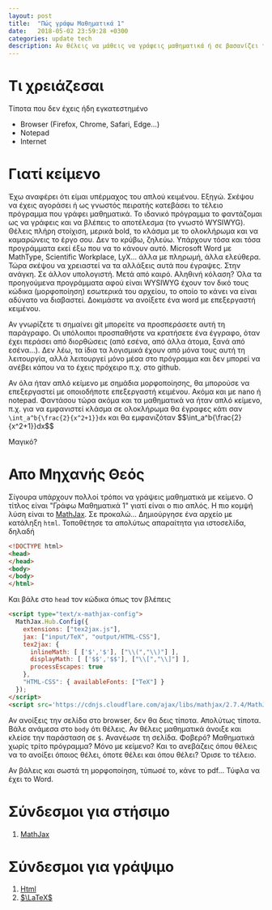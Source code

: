 ```yaml
---
layout: post
title:  "Πώς γράφω Μαθηματικά 1"
date:   2018-05-02 23:59:28 +0300
categories: update tech
description: Αν θέλεις να μάθεις να γράφεις μαθηματικά ή σε βασανίζει το πρόγραμμα που χρησιμοποιείς.
---
```


# Τι χρειάζεσαι
Τίποτα που δεν έχεις ήδη εγκατεστημένο
- Browser (Firefox, Chrome, Safari, Edge...)
- Notepad
- Internet

# Γιατί κείμενο
Έχω αναφέρει ότι είμαι υπέρμαχος του απλού κειμένου. Εξηγώ. Σκέψου να έχεις αγοράσει ή ως γνωστός πειρατής κατεβάσει το τέλειο πρόγραμμα που γράφει μαθηματικά. Το ιδανικό πρόγραμμα το φαντάζομαι ως να γράφεις και να βλέπεις το αποτέλεσμα (το γνωστό WYSIWYG). Θέλεις πλήρη στοίχιση, μερικά bold, το κλάσμα με το ολοκλήρωμα και να καμαρώνεις το έργο σου. Δεν το κρύβω, ζηλεύω. Υπάρχουν τόσα και τόσα προγράμματα εκεί έξω που να το κάνουν αυτό. Microsoft Word με MathType, Scientific Workplace, LyX... άλλα με πληρωμή, άλλα ελεύθερα. Τώρα σκέψου να χρειαστεί να τα αλλάξεις αυτά που έγραψες. Στην ανάγκη. Σε άλλον υπολογιστή. Μετά από καιρό. Αληθινή κόλαση? Όλα τα προηγούμενα προγράμματα αφού είναι WYSIWYG έχουν τον δικό τους κώδικα (μορφοποίηση) εσωτερικά του αρχείου, το οποίο το κάνει να είναι αδύνατο να διαβαστεί. Δοκιμάστε να ανοίξετε ένα word με επεξεργαστή κειμένου.

Αν γνωρίζετε τι σημαίνει git μπορείτε να προσπεράσετε αυτή τη παράγραφο. Οι υπόλοιποι προσπαθήστε να κρατήσετε ένα έγγραφο, όταν έχει περάσει από διορθώσεις (από εσένα, από άλλα άτομα, ξανά από εσένα...). Δεν λέω, τα ίδια τα λογισμικά έχουν από μόνα τους αυτή τη λειτουργία, αλλά λειτουργεί μόνο μέσα στο πρόγραμμα και δεν μπορεί να ανέβει κάπου να το έχεις πρόχειρο π.χ. στο github.

Αν όλα ήταν απλό κείμενο με σημάδια μορφοποίησης, θα μπορούσε να επεξεργαστεί με οποιοδήποτε επεξεργαστή κειμένου. Ακόμα και με nano ή notepad. Φαντάσου τώρα ακόμα και τα μαθηματικά να ήταν απλό κείμενο, π.χ. για να εμφανιστεί κλάσμα σε ολοκλήρωμα θα έγραφες κάτι σαν `\int_a^b{\frac{2}{x^2+1}}dx` και θα εμφανιζόταν \$\$\int_a^b{\frac{2}{x^2+1}}dx\$\$

Μαγικό?

# Απο Μηχανής Θεός
Σίγουρα υπάρχουν πολλοί τρόποι να γράψεις μαθηματικά με κείμενο. Ο τίτλος είναι "Γράφω Μαθηματικά 1" γιατί είναι ο πιο απλός. Η πιο κομψή λύση είναι το [MathJax](https://www.mathjax.org/). Σε προκαλώ... Δημιούργησε ένα αρχείο με κατάληξη `html`. Τοποθέτησε τα απολύτως απαραίτητα για ιστοσελίδα, δηλαδή

```html
<!DOCTYPE html>
<head>
</head>
<body>
</body>
</html>
```

Και βάλε στο `head` τον κώδικα όπως τον βλέπεις

```html
<script type="text/x-mathjax-config">
  MathJax.Hub.Config({
    extensions: ["tex2jax.js"],
    jax: ["input/TeX", "output/HTML-CSS"],
    tex2jax: {
      inlineMath: [ ['$','$'], ["\\(","\\)"] ],
      displayMath: [ ['$$','$$'], ["\\[","\\]"] ],
      processEscapes: true
    },
    "HTML-CSS": { availableFonts: ["TeX"] }
  });
</script>
<script src='https://cdnjs.cloudflare.com/ajax/libs/mathjax/2.7.4/MathJax.js?config=TeX-MML-AM_CHTML' async></script>
```

Αν ανοίξεις την σελίδα στο browser, δεν θα δεις τίποτα. Απολύτως τίποτα. Βάλε ανάμεσα στο `body` ότι θέλεις. Αν θέλεις μαθηματικά άνοιξε και κλείσε την παράσταση σε `$`. Ανανέωσε τη σελίδα. Φοβερό? Μαθηματικά χωρίς τρίτο πρόγραμμα? Μόνο με κείμενο? Και το ανεβάζεις όπου θέλεις να το ανοίξει όποιος θέλει, όποτε θέλει και όπου θέλει? Όρισε το τέλειο.

Αν βάλεις και σωστά τη μορφοποίηση, τύπωσέ το, κάνε το pdf... Τύφλα να έχει το Word.

# Σύνδεσμοι για στήσιμο

1. [MathJax](https://www.mathjax.org/)

# Σύνδεσμοι για γράψιμο

1. [Html](https://www.w3schools.com/html/html_intro.asp)
2. [$\LaTeX$](https://en.wikibooks.org/wiki/LaTeX/Mathematics)
